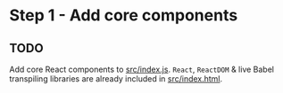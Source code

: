 # Step 1 - Add core components

## TODO

Add core React components to [src/index.js](src/index.js). `React`, `ReactDOM` & live Babel transpiling libraries are already included in [src/index.html](src/index.html).
